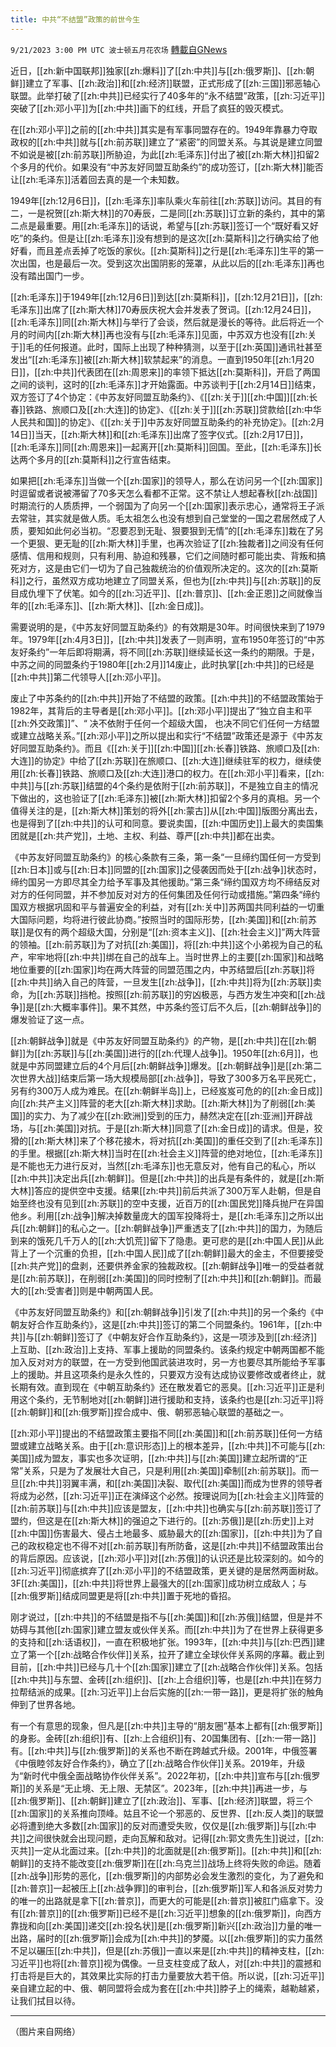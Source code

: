 ```yaml
---
title: 中共“不结盟”政策的前世今生
---
```

`9/21/2023 3:00 PM UTC 波士顿五月花农场` [轉載自GNews](https://gnews.org/articles/1722059)

近日，[[zh:新中国联邦]]独家[[zh:爆料]]了[[zh:中共]]与[[zh:俄罗斯]]、[[zh:朝鲜]]建立了军事、[[zh:政治]]和[[zh:经济]]联盟，正式形成了[[zh:三国]]邪恶轴心联盟。此举打破了[[zh:中共]]已经实行了40多年的“永不结盟”政策，[[zh:习近平]]突破了[[zh:邓小平]]为[[zh:中共]]画下的红线，开启了疯狂的毁灭模式。

在[[zh:邓小平]]之前的[[zh:中共]]其实是有军事同盟存在的。1949年靠暴力夺取政权的[[zh:中共]]就与[[zh:前苏联]]建立了“紧密”的同盟关系。与其说是建立同盟不如说是被[[zh:前苏联]]所胁迫，为此[[zh:毛泽东]]付出了被[[zh:斯大林]]扣留2个多月的代价。如果没有“中苏友好同盟互助条约”的成功签订，[[zh:斯大林]]能否让[[zh:毛泽东]]活着回去真的是一个未知数。

1949年[[zh:12月6日]]，[[zh:毛泽东]]率队乘火车前往[[zh:苏联]]访问。其目的有二，一是祝贺[[zh:斯大林]]的70寿辰，二是同[[zh:苏联]]订立新的条约，其中的第二点是最重要。用[[zh:毛泽东]]的话说，希望与[[zh:苏联]]签订一个“既好看又好吃”的条约。但是让[[zh:毛泽东]]没有想到的是这次[[zh:莫斯科]]之行确实给了他好看，而且差点丢掉了吃饭的家伙。[[zh:莫斯科]]之行是[[zh:毛泽东]]生平的第一次出国，也是最后一次。受到这次出国阴影的笼罩，从此以后的[[zh:毛泽东]]再也没有踏出国门一步。

[[zh:毛泽东]]于1949年[[zh:12月6日]]到达[[zh:莫斯科]]，[[zh:12月21日]]，[[zh:毛泽东]]出席了[[zh:斯大林]]70寿辰庆祝大会并发表了贺词。[[zh:12月24日]]，[[zh:毛泽东]]同[[zh:斯大林]]与举行了会谈，然后就是漫长的等待。此后将近一个月的时间内[[zh:斯大林]]再也没有与[[zh:毛泽东]]见面，中苏双方也没有[[zh:关于]]毛的任何报道。此时，国际上出现了种种猜测，以至于[[zh:英国]]通讯社甚至发出“[[zh:毛泽东]]被[[zh:斯大林]]软禁起来”的消息。一直到1950年[[zh:1月20日]]，[[zh:中共]]代表团在[[zh:周恩来]]的率领下抵达[[zh:莫斯科]]，开启了两国之间的谈判，这时的[[zh:毛泽东]]才开始露面。中苏谈判于[[zh:2月14日]]结束，双方签订了4个协定：《中苏友好同盟互助条约》、《[[zh:关于]][[zh:中国]][[zh:长春]]铁路、旅顺口及[[zh:大连]]的协定》、《[[zh:关于]][[zh:苏联]]贷款给[[zh:中华人民共和国]]的协定》、《[[zh:关于]]中苏友好同盟互助条约的补充协定》。[[zh:2月14日]]当天，[[zh:斯大林]]和[[zh:毛泽东]]出席了签字仪式。[[zh:2月17日]]，[[zh:毛泽东]]同[[zh:周恩来]]一起离开[[zh:莫斯科]]回国。至此，[[zh:毛泽东]]长达两个多月的[[zh:莫斯科]]之行宣告结束。

如果把[[zh:毛泽东]]当做一个[[zh:国家]]的领导人，那么在访问另一个[[zh:国家]]时逗留或者说被滞留了70多天怎么看都不正常。这不禁让人想起春秋[[zh:战国]]时期流行的人质质押，一个弱国为了向另一个[[zh:国家]]表示忠心，通常将王子派去常驻，其实就是做人质。毛太祖怎么也没有想到自己堂堂的一国之君居然成了人质，要知如此何必当初。“忍要忍到无耻、狠要狠到无情”的[[zh:毛泽东]]栽在了另一个更狠、更无耻的[[zh:斯大林]]手里，也再次验证了[[zh:独裁者]]之间没有任何感情、信用和规则，只有利用、胁迫和残暴，它们之间随时都可能出卖、背叛和搞死对方，这是由它们一切为了自己独裁统治的价值观所决定的。这次的[[zh:莫斯科]]之行，虽然双方成功地建立了同盟关系，但也为[[zh:中共]]与[[zh:苏联]]的反目成仇埋下了伏笔。如今的[[zh:习近平]]、[[zh:普京]]、[[zh:金正恩]]之间就像当年的[[zh:毛泽东]]、[[zh:斯大林]]、[[zh:金日成]]。

需要说明的是，《中苏友好同盟互助条约》的有效期是30年。时间很快来到了1979年。1979年[[zh:4月3日]]，[[zh:中共]]发表了一则声明，宣布1950年签订的“中苏友好条约”一年后即将期满，将不同[[zh:苏联]]继续延长这一条约的期限。于是，中苏之间的同盟条约于1980年[[zh:2月]]14废止，此时执掌[[zh:中共]]的已经是[[zh:中共]]第二代领导人[[zh:邓小平]]。

废止了中苏条约的[[zh:中共]]开始了不结盟的政策。[[zh:中共]]的不结盟政策始于1982年，其背后的主导者是[[zh:邓小平]]。[[zh:邓小平]]提出了“独立自主和平[[zh:外交政策]]”、“ 决不依附于任何一个超级大国， 也决不同它们任何一方结盟或建立战略关系。”[[zh:邓小平]]之所以提出和实行“不结盟”政策还是源于《中苏友好同盟互助条约》。而且《[[zh:关于]][[zh:中国]][[zh:长春]]铁路、旅顺口及[[zh:大连]]的协定》中给了[[zh:苏联]]在旅顺口、[[zh:大连]]继续驻军的权力，继续使用[[zh:长春]]铁路、旅顺口及[[zh:大连]]港口的权力。在[[zh:邓小平]]看来，[[zh:中共]]与[[zh:苏联]]结盟的4个条约是依附于[[zh:前苏联]]，不是独立自主的情况下做出的，这也验证了[[zh:毛泽东]]被[[zh:斯大林]]扣留2个多月的真相。另一个值得关注的是，[[zh:斯大林]]策划的将外[[zh:蒙古]]从[[zh:中国]]版图分离出去，也是得到了[[zh:中共]]的认可和同意。要说卖国，[[zh:中国历史]]上最大的卖国集团就是[[zh:共产党]]，土地、主权、利益、尊严[[zh:中共]]都在出卖。

《中苏友好同盟互助条约》的核心条款有三条，第一条“一旦缔约国任何一方受到[[zh:日本]]或与[[zh:日本]]同盟的[[zh:国家]]之侵袭因而处于[[zh:战争]]状态时，缔约国另一方即尽其全力给予军事及其他援助。”第三条“缔约国双方均不缔结反对对方的任何同盟，并不参加反对对方的任何集团及任何行动或措施。”第四条“缔约国双方根据巩固和平与普遍安全的利益，对有[[zh:关中]]苏两国共同利益的一切重大国际问题，均将进行彼此协商。”按照当时的国际形势，[[zh:美国]]和[[zh:前苏联]]是仅有的两个超级大国，分别是“[[zh:资本主义]]、[[zh:社会主义]]”两大阵营的领袖。[[zh:前苏联]]为了对抗[[zh:美国]]，将[[zh:中共]]这个小弟视为自己的私产，牢牢地将[[zh:中共]]绑在自己的战车上。当时世界上的主要[[zh:国家]]和战略地位重要的[[zh:国家]]均在两大阵营的同盟范围之内，中苏结盟后[[zh:苏联]]将[[zh:中共]]纳入自己的阵营，一旦发生[[zh:战争]]，[[zh:中共]]将为[[zh:苏联]]卖命，为[[zh:苏联]]挡枪。按照[[zh:前苏联]]的穷凶极恶，与西方发生冲突和[[zh:战争]]是[[zh:大概率事件]]。果不其然，中苏条约签订后不久后，[[zh:朝鲜战争]]的爆发验证了这一点。

[[zh:朝鲜战争]]就是《中苏友好同盟互助条约》的产物，是[[zh:中共]]在[[zh:朝鲜]]为[[zh:苏联]]与[[zh:美国]]进行的[[zh:代理人战争]]。1950年[[zh:6月]]，也就是中苏同盟建立后的4个月后[[zh:朝鲜战争]]爆发。[[zh:朝鲜战争]]是[[zh:第二次世界大战]]结束后第一场大规模局部[[zh:战争]]，导致了300多万名平民死亡，另有约300万人成为难民。在[[zh:朝鲜半岛]]上，已经岌岌可危的的[[zh:金日成]]向[[zh:共产主义]]阵营的老大[[zh:斯大林]]求助。[[zh:斯大林]]为了削弱[[zh:美国]]的实力、为了减少在[[zh:欧洲]]受到的压力，赫然决定在[[zh:亚洲]]开辟战场，与[[zh:美国]]对抗。于是[[zh:斯大林]]同意了[[zh:金日成]]的请求。但是，狡猾的[[zh:斯大林]]来了个移花接木，将对抗[[zh:美国]]的重任交到了[[zh:毛泽东]]的手里。根据[[zh:斯大林]]当时在[[zh:社会主义]]阵营的绝对地位，[[zh:毛泽东]]是不能也无力进行反对，当然[[zh:毛泽东]]也无意反对，他有自己的私心，所以[[zh:中共]]决定出兵[[zh:朝鲜]]。但是[[zh:中共]]的出兵是有条件的，就是[[zh:斯大林]]答应的提供空中支援。结果[[zh:中共]]前后共派了300万军人赴朝，但是自始至终也没有见到[[zh:苏联]]的空中支援，近百万的[[zh:国民党]]降兵抛尸在异国他乡。利用[[zh:战争]]解决掉数量庞大的国军投降将士，是[[zh:毛泽东]]之所以出兵[[zh:朝鲜]]的私心之一。[[zh:朝鲜战争]]严重透支了[[zh:中共]]的国力，为随后到来的饿死几千万人的[[zh:大饥荒]]留下了隐患。更可悲的是[[zh:中国人民]]从此背上了一个沉重的负担，[[zh:中国人民]]成了[[zh:朝鲜]]最大的金主，不但要接受[[zh:共产党]]的盘剥，还要供养金家的独裁政权。[[zh:朝鲜战争]]唯一的受益者就是[[zh:前苏联]]，在削弱[[zh:美国]]的同时控制了[[zh:中共]]和[[zh:朝鲜]]。而最大的[[zh:受害者]]则是中朝两国人民。

《中苏友好同盟互助条约》和[[zh:朝鲜战争]]引发了[[zh:中共]]的另一个条约《中朝友好合作互助条约》，这是[[zh:中共]]签订的第二个同盟条约。1961年，[[zh:中共]]与[[zh:朝鲜]]签订了《中朝友好合作互助条约》，这是一项涉及到[[zh:经济]]上互助、[[zh:政治]]上支持、军事上援助的同盟条约。该条约规定中朝两国都不能加入反对对方的联盟，在一方受到他国武装进攻时，另一方也要尽其所能给予军事上的援助。并且这项条约是永久性的，只要双方没有达成协议要修改或者终止，就长期有效。直到现在《中朝互助条约》还在散发着它的恶臭。[[zh:习近平]]正是利用这个条约，无节制地对[[zh:朝鲜]]进行援助和支持，该条约也是[[zh:习近平]]将[[zh:朝鲜]]和[[zh:俄罗斯]]捏合成中、俄、朝邪恶轴心联盟的基础之一。

[[zh:邓小平]]提出的不结盟政策主要指不同[[zh:美国]]和[[zh:前苏联]]任何一方结盟或建立战略关系。由于[[zh:意识形态]]上的根本差异，[[zh:中共]]不可能与[[zh:美国]]成为盟友，事实也多次证明，[[zh:中共]]与[[zh:美国]]建立起所谓的“正常”关系，只是为了发展壮大自己，只是利用[[zh:美国]]牵制[[zh:前苏联]]。而一旦[[zh:中共]]羽翼丰满，和[[zh:美国]]决裂、取代[[zh:美国]]而成为世界的领导者将成为必然，[[zh:习近平]]正在演绎这个必然。按理说同为[[zh:社会主义]]阵营的[[zh:前苏联]]与[[zh:中共]]应该是盟友，[[zh:中共]]也确实与[[zh:前苏联]]签订了盟约，但这是在[[zh:斯大林]]的强迫之下进行的。[[zh:苏俄]]是[[zh:历史]]上对[[zh:中国]]伤害最大、侵占土地最多、威胁最大的[[zh:国家]]，[[zh:中共]]为了自己的政权稳定也不得不对[[zh:前苏联]]有所防备，这是[[zh:中共]]不结盟政策出台的背后原因。应该说，[[zh:邓小平]]对[[zh:苏俄]]的认识还是比较深刻的。如今的[[zh:习近平]]彻底摈弃了[[zh:邓小平]]的不结盟政策，更关键的是居然两面树敌。3F[[zh:美国]]，[[zh:中共]]将世界上最强大的[[zh:国家]]成功树立成敌人；与[[zh:俄罗斯]]结成同盟更是将[[zh:中共]]置于死地的昏招。

刚才说过，[[zh:中共]]的不结盟是指不与[[zh:美国]]和[[zh:苏俄]]结盟，但是并不妨碍与其他[[zh:国家]]建立盟友或伙伴关系。而[[zh:中共]]为了在世界上获得更多的支持和[[zh:话语权]]，一直在积极地扩张。1993年，[[zh:中共]]与[[zh:巴西]]建立了第一个[[zh:战略合作伙伴]]关系，拉开了建立全球伙伴关系网的序幕。截止到目前，[[zh:中共]]已经与几十个[[zh:国家]]建立了[[zh:战略合作伙伴]]关系。包括[[zh:中共]]与东盟、金砖[[zh:组织]]、[[zh:上合组织]]等，也是[[zh:中共]]在努力拉帮结派的成果。[[zh:习近平]]上台后实施的[[zh:一带一路]]，更是将扩张的触角伸到了世界各地。

有一个有意思的现象，但凡是[[zh:中共]]主导的“朋友圈”基本上都有[[zh:俄罗斯]]的身影。金砖[[zh:组织]]有、[[zh:上合组织]]有、20国集团有、[[zh:一带一路]]有。[[zh:中共]]与[[zh:俄罗斯]]的关系也不断在跨越式升级。2001年，中俄签署《中俄睦邻友好合作条约》，确立了[[zh:战略合作伙伴]]关系。2019年，升级为“新时代中俄全面战略协作伙伴关系”。2022年初，[[zh:中共]]宣布与[[zh:俄罗斯]]的关系是“无止境、无上限、无禁区”。2023年，[[zh:中共]]再进一步，与[[zh:俄罗斯]]、[[zh:朝鲜]]建立了[[zh:政治]]、军事、[[zh:经济]]联盟，将三个[[zh:国家]]的关系推向顶峰。姑且不论一个邪恶的、反世界、[[zh:反人类]]的联盟必将遭到绝大多数[[zh:国家]]的反对而遭受失败，仅仅是[[zh:俄罗斯]]与[[zh:中共]]之间很快就会出现问题，走向瓦解和敌对。记得[[zh:郭文贵先生]]说过，[[zh:灭共]]一定从北面过来。[[zh:中共]]的北面就是[[zh:俄罗斯]]。[[zh:中共]]和[[zh:朝鲜]]的支持不能改变[[zh:俄罗斯]]在[[zh:乌克兰]]战场上终将失败的命运。随着[[zh:战争]]形势的恶化，[[zh:俄罗斯]]的内部势必会发生激烈的变化，为了避免和[[zh:普京]]一起被压上[[zh:战争罪]]的审判台，[[zh:俄罗斯]]军人和各派反对势力的唯一的出路就是拿下[[zh:普京]]，而更大的可能是[[zh:普京]]被肛门癌拿下。没有[[zh:普京]]的[[zh:俄罗斯]]已经不是[[zh:习近平]]想象的[[zh:俄罗斯]]，向西方靠拢和向[[zh:美国]]递交[[zh:投名状]]是[[zh:俄罗斯]]新兴[[zh:政治]]力量的唯一出路，届时的[[zh:俄罗斯]]会成为[[zh:中共]]的梦魇。以[[zh:俄罗斯]]的实力虽然不足以碾压[[zh:中共]]，但是[[zh:苏俄]]一直以来是[[zh:中共]]的精神支柱，[[zh:习近平]]也将[[zh:普京]]视为偶像。一旦支柱变成了敌人，对[[zh:中共]]的震撼和打击将是巨大的，其效果比实际的打击力量要放大若干倍。所以说，[[zh:习近平]]亲自建立起的中、俄、朝同盟将会成为套在[[zh:中共]]脖子上的绳索，越勒越紧，让我们拭目以待。

---
（图片来自网络）
